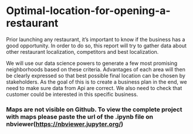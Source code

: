 # Optimal-location-for-opening-a-restaurant
Prior launching any restaurant, it’s important to know if the business has a good opportunity. In order to do so, this report will try to gather data about other restaurant localization, competitors and best localization. 

We will use our data science powers to generate a few most promising neighborhoods based on these criteria. Advantages of each area will then be clearly expressed so that best possible final location can be chosen by stakeholders. As the goal of this is to create a business plan in the end, we need to make sure data from Api are correct. We also need to check that customer could be interested in this specific business. 

### Maps are not visible on Github. To view the complete project with maps please paste the url of the .ipynb file on nbviewer(https://nbviewer.jupyter.org/)
